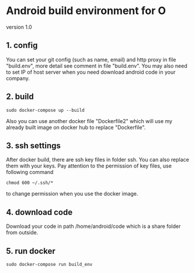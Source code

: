 # Android build environment for O

version 1.0

## 1. config
You can set your git config (such as name, email) and http proxy in file "build.env", more detail see comment in file "build.env".
You may also need to set IP of host server when you need download android code in your company.

## 2. build
```shell
sudo docker-compose up --build
```
Also you can use another docker file "Dockerfile2" which will use my already built image on docker hub to replace "Dockerfile".


## 3. ssh settings
After docker build, there are ssh key files in folder ssh. You can also replace them with your keys.
Pay attention to the permission of key files, use following command
```shell
chmod 600 ~/.ssh/*
```
to change permission when you use the docker image.

## 4. download code
Download your code in path /home/android/code which is a share folder from outside.

## 5. run docker
```shell
sudo docker-compose run build_env
```
